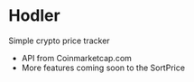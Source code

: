 # Hodler
Simple crypto price tracker
- API from Coinmarketcap.com
- More features coming soon to the SortPrice
